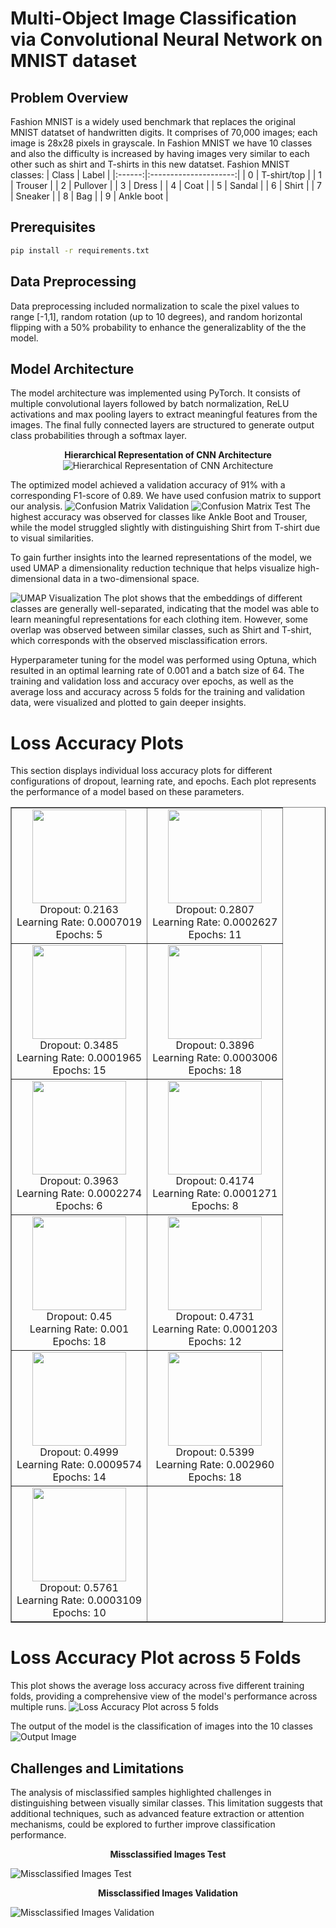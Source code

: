 # Multi-Object Image Classification via Convolutional Neural Network on MNIST dataset

## Problem Overview
Fashion MNIST is a widely used benchmark that replaces the original MNIST datatset of handwritten digits. It comprises of 70,000 images; each image is 28x28 pixels in grayscale. 
In Fashion MNIST we have 10 classes and also the difficulty is increased by having images very similar to each other such as shirt and T-shirts in this new datatset. 
Fashion MNIST classes:
| Class | Label |
|:------:|:---------------------:|
| 0 | T-shirt/top |
| 1 | Trouser |
| 2 | Pullover |
| 3 | Dress |
| 4 | Coat |
| 5 | Sandal |
| 6 | Shirt |
| 7 | Sneaker |
| 8 | Bag |
| 9 | Ankle boot |

## Prerequisites
```bash
pip install -r requirements.txt
```
## Data Preprocessing 
Data preprocessing included normalization to scale the pixel values to range [-1,1], random rotation (up to 10 degrees), and random horizontal flipping with a 50% probability to enhance the generalizablity of the the model. 

## Model Architecture
The model architecture was implemented using PyTorch. It consists of multiple convolutional layers followed by batch normalization, ReLU activations and max pooling layers to extract meaningful features from the images. The final fully connected layers are structured to generate output class probabilities through a softmax layer. <br>

<div align="center">
  <b>Hierarchical Representation of CNN Architecture</b>
</div> 

<div align="center">
    <img src="Images/Hierarchical%20Representation%20of%20CNN%20Architecture.png" alt="Hierarchical Representation of CNN Architecture">
</div>

The optimized model achieved a validation accuracy of 91% with a corresponding F1-score of 0.89. We have used confusion matrix to support our analysis. 
![Confusion Matrix Validation](Images/confusion_matrix_Validation.png)
![Confusion Matrix Test](Images/confusion_matrix_Test.png)
The highest accuracy was observed for classes like Ankle Boot and Trouser, while the model struggled slightly with distinguishing Shirt from T-shirt due to visual similarities.

To gain further insights into the learned representations of the model, we used UMAP a dimensionality reduction technique that helps visualize high-dimensional data in a two-dimensional space.

![UMAP Visualization](Images/Embedding%20Clusters.png)
The plot shows that the embeddings of different classes are generally well-separated, indicating that the model was able to learn meaningful representations for each clothing item. However, some overlap was observed between similar classes, such as Shirt and T-shirt, which corresponds with the observed misclassification errors.

Hyperparameter tuning for the model was performed using Optuna, which resulted in an optimal learning rate of 0.001 and a batch size of 64. The training and validation loss and accuracy over epochs, as well as the average loss and accuracy across 5 folds for the training and validation data, were visualized and plotted to gain deeper insights.

# Loss Accuracy Plots
This section displays individual loss accuracy plots for different configurations of dropout, learning rate, and epochs. Each plot represents the performance of a model based on these parameters.
<table border="1" align="center">
  <tr>
    <td align="center">
      <img src="Images/loss_accuracy_plot_(dropout=0.21627798905909126,%20learning_rate=0.0007019114921215497,%20num_epochs=5).png" height="150">
      <br>Dropout: 0.2163<br>Learning Rate: 0.0007019<br>Epochs: 5
    </td>
    <td align="center">
      <img src="Images/loss_accuracy_plot_(dropout=0.2807492811706857,%20learning_rate=0.00026274735019258,%20num_epochs=11).png" height="150">
      <br>Dropout: 0.2807<br>Learning Rate: 0.0002627<br>Epochs: 11
    </td>
  </tr>
  <tr>
    <td align="center">
      <img src="Images/loss_accuracy_plot_(dropout=0.34848104845843775,%20learning_rate=0.00019650960917756534,%20num_epochs=15).png" height="150">
      <br>Dropout: 0.3485<br>Learning Rate: 0.0001965<br>Epochs: 15
    </td>
    <td align="center">
      <img src="Images/loss_accuracy_plot_(dropout=0.3896123874081374,%20learning_rate=0.0003005946213353656,%20num_epochs=18).png" height="150">
      <br>Dropout: 0.3896<br>Learning Rate: 0.0003006<br>Epochs: 18
    </td>
  </tr>
  <tr>
    <td align="center">
      <img src="Images/loss_accuracy_plot_(dropout=0.39632187649899253,%20learning_rate=0.00022739764755312346,%20num_epochs=6).png" height="150">
      <br>Dropout: 0.3963<br>Learning Rate: 0.0002274<br>Epochs: 6
    </td>
    <td align="center">
      <img src="Images/loss_accuracy_plot_(dropout=0.41735508679454963,%20learning_rate=0.00012710597700633876,%20num_epochs=8).png" height="150">
      <br>Dropout: 0.4174<br>Learning Rate: 0.0001271<br>Epochs: 8
    </td>
  </tr>
  <tr>
    <td align="center">
      <img src="Images/loss_accuracy_plot_(dropout=0.45,%20learning_rate=0.001,%20num_epochs=18).png" height="150">
      <br>Dropout: 0.45<br>Learning Rate: 0.001<br>Epochs: 18
    </td>
    <td align="center">
      <img src="Images/loss_accuracy_plot_(dropout=0.4731226416454962,%20learning_rate=0.00012027587433867332,%20num_epochs=12).png" height="150">
      <br>Dropout: 0.4731<br>Learning Rate: 0.0001203<br>Epochs: 12
    </td>
  </tr>
  <tr>
    <td align="center">
      <img src="Images/loss_accuracy_plot_(dropout=0.499849001687473,%20learning_rate=0.0009573848338439847,%20num_epochs=14).png" height="150">
      <br>Dropout: 0.4999<br>Learning Rate: 0.0009574<br>Epochs: 14
    </td>
    <td align="center">
      <img src="Images/loss_accuracy_plot_(dropout=0.539887854439211,%20learning_rate=0.0029599474145136973,%20num_epochs=18).png" height="150">
      <br>Dropout: 0.5399<br>Learning Rate: 0.002960<br>Epochs: 18
    </td>
  </tr>
  <tr>
    <td align="center">
      <img src="Images/loss_accuracy_plot_(dropout=0.5761434686873672,%20learning_rate=0.00031089247819835657,%20num_epochs=10).png" height="150">
      <br>Dropout: 0.5761<br>Learning Rate: 0.0003109<br>Epochs: 10
    </td>
    <td align="center">
      <!-- Leave this cell empty if needed -->
    </td>
  </tr>
</table>

# Loss Accuracy Plot across 5 Folds
This plot shows the average loss accuracy across five different training folds, providing a comprehensive view of the model's performance across multiple runs.
![Loss Accuracy Plot across 5 folds](Images/average_loss_accuracy_plot_across_5_folds.png)

The output of the model is the classification of images into the 10 classes 
![Output Image](Images/output_image.png)


## Challenges and Limitations
The analysis of misclassified samples highlighted challenges in distinguishing between visually similar classes. This limitation suggests that additional techniques, such as advanced feature extraction or attention mechanisms, could be explored to further improve classification performance.<br>

<div align="center">
  <b>Missclassified Images Test</b>
</div> 

![Missclassified Images Test](Images/misclassified_images_Test.png)

<div align="center">
  <b>Missclassified Images Validation</b>
</div> 

![Missclassified Images Validation](Images/misclassified_images_Validation.png)
